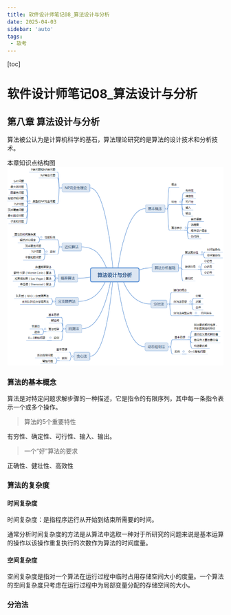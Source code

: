 ```yaml
---
title: 软件设计师笔记08_算法设计与分析
date: 2025-04-03
sidebar: 'auto'
tags:
 - 软考
---
```


[toc]

# 软件设计师笔记08_算法设计与分析

## 第八章 算法设计与分析

算法被公认为是计算机科学的基石，算法理论研究的是算法的设计技术和分析技术。

本章知识点结构图
![ruankao_20250403170300.png](../blog_img/ruankao_20250403170300.png)

### 算法的基本概念

算法是对特定问题求解步骤的一种描述，它是指令的有限序列，其中每一条指令表示一个或多个操作。

> 算法的5个重要特性

有穷性、确定性、可行性、输入、输出。

> 一个“好”算法的要求

正确性、健壮性、高效性


### 算法的复杂度

#### 时间复杂度

时间复杂度：是指程序运行从开始到结束所需要的时间。

通常分析时间复杂度的方法是从算法中选取一种对于所研究的问题来说是基本运算的操作以该操作重复执行的次数作为算法的时间度量。

#### 空间复杂度

空间复杂度是指对一个算法在运行过程中临时占用存储空间大小的度量。一个算法的空间复杂度只考虑在运行过程中为局部变量分配的存储空间的大小。


### 分治法

